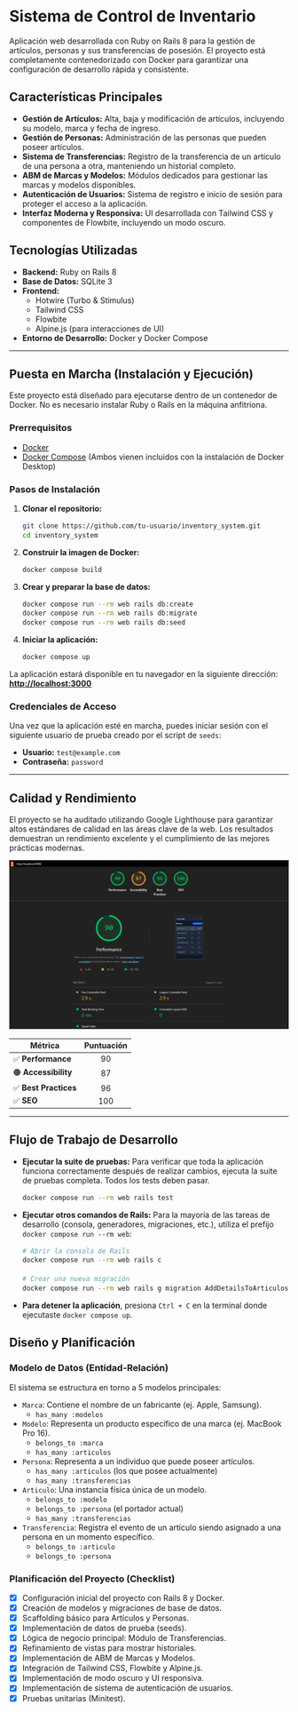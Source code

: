 # Sistema de Control de Inventario

Aplicación web desarrollada con Ruby on Rails 8 para la gestión de artículos, personas y sus transferencias de posesión. El proyecto está completamente contenedorizado con Docker para garantizar una configuración de desarrollo rápida y consistente.

## Características Principales

- **Gestión de Artículos:** Alta, baja y modificación de artículos, incluyendo su modelo, marca y fecha de ingreso.
- **Gestión de Personas:** Administración de las personas que pueden poseer artículos.
- **Sistema de Transferencias:** Registro de la transferencia de un artículo de una persona a otra, manteniendo un historial completo.
- **ABM de Marcas y Modelos:** Módulos dedicados para gestionar las marcas y modelos disponibles.
- **Autenticación de Usuarios:** Sistema de registro e inicio de sesión para proteger el acceso a la aplicación.
- **Interfaz Moderna y Responsiva:** UI desarrollada con Tailwind CSS y componentes de Flowbite, incluyendo un modo oscuro.

## Tecnologías Utilizadas

- **Backend:** Ruby on Rails 8
- **Base de Datos:** SQLite 3
- **Frontend:**
  - Hotwire (Turbo & Stimulus)
  - Tailwind CSS
  - Flowbite
  - Alpine.js (para interacciones de UI)
- **Entorno de Desarrollo:** Docker y Docker Compose

---

## Puesta en Marcha (Instalación y Ejecución)

Este proyecto está diseñado para ejecutarse dentro de un contenedor de Docker. No es necesario instalar Ruby o Rails en la máquina anfitriona.

### Prerrequisitos

- [Docker](https://www.docker.com/)
- [Docker Compose](https://docs.docker.com/compose/)
  (Ambos vienen incluidos con la instalación de Docker Desktop)

### Pasos de Instalación

1.  **Clonar el repositorio:**
    ```bash
    git clone https://github.com/tu-usuario/inventory_system.git
    cd inventory_system
    ```

2.  **Construir la imagen de Docker:**
    ```bash
    docker compose build
    ```

3.  **Crear y preparar la base de datos:**
    ```bash
    docker compose run --rm web rails db:create
    docker compose run --rm web rails db:migrate
    docker compose run --rm web rails db:seed
    ```

4.  **Iniciar la aplicación:**
    ```bash
    docker compose up
    ```

La aplicación estará disponible en tu navegador en la siguiente dirección: **[http://localhost:3000](http://localhost:3000)**

### Credenciales de Acceso

Una vez que la aplicación esté en marcha, puedes iniciar sesión con el siguiente usuario de prueba creado por el script de `seeds`:

-   **Usuario:** `test@example.com`
-   **Contraseña:** `password`

---

## Calidad y Rendimiento

El proyecto se ha auditado utilizando Google Lighthouse para garantizar altos estándares de calidad en las áreas clave de la web. Los resultados demuestran un rendimiento excelente y el cumplimiento de las mejores prácticas modernas.

![Resultados de Lighthouse para Inventory System](.github/assets/lighthouse.png)

| Métrica          | Puntuación |
| ---------------- | :--------: |
| ✅ **Performance** |     90     |
| 🟠 **Accessibility** |     87     |
| ✅ **Best Practices**|     96     |
| ✅ **SEO**         |    100     |

---

## Flujo de Trabajo de Desarrollo

-   **Ejecutar la suite de pruebas:**
    Para verificar que toda la aplicación funciona correctamente después de realizar cambios, ejecuta la suite de pruebas completa. Todos los tests deben pasar.
    ```bash
    docker compose run --rm web rails test
    ```

-   **Ejecutar otros comandos de Rails:**
    Para la mayoría de las tareas de desarrollo (consola, generadores, migraciones, etc.), utiliza el prefijo `docker compose run --rm web`:
    ```bash
    # Abrir la consola de Rails
    docker compose run --rm web rails c

    # Crear una nueva migración
    docker compose run --rm web rails g migration AddDetailsToArticulos
    ```

-   **Para detener la aplicación**, presiona `Ctrl + C` en la terminal donde ejecutaste `docker compose up`.

## Diseño y Planificación

### Modelo de Datos (Entidad-Relación)

El sistema se estructura en torno a 5 modelos principales:

-   `Marca`: Contiene el nombre de un fabricante (ej. Apple, Samsung).
    -   `has_many :modelos`
-   `Modelo`: Representa un producto específico de una marca (ej. MacBook Pro 16).
    -   `belongs_to :marca`
    -   `has_many :articulos`
-   `Persona`: Representa a un individuo que puede poseer artículos.
    -   `has_many :articulos` (los que posee actualmente)
    -   `has_many :transferencias`
-   `Articulo`: Una instancia física única de un modelo.
    -   `belongs_to :modelo`
    -   `belongs_to :persona` (el portador actual)
    -   `has_many :transferencias`
-   `Transferencia`: Registra el evento de un artículo siendo asignado a una persona en un momento específico.
    -   `belongs_to :articulo`
    -   `belongs_to :persona`

### Planificación del Proyecto (Checklist)

- [x] Configuración inicial del proyecto con Rails 8 y Docker.
- [x] Creación de modelos y migraciones de base de datos.
- [x] Scaffolding básico para Artículos y Personas.
- [x] Implementación de datos de prueba (seeds).
- [x] Lógica de negocio principal: Módulo de Transferencias.
- [x] Refinamiento de vistas para mostrar historiales.
- [x] Implementación de ABM de Marcas y Modelos.
- [x] Integración de Tailwind CSS, Flowbite y Alpine.js.
- [x] Implementación de modo oscuro y UI responsiva.
- [x] Implementación de sistema de autenticación de usuarios.
- [x] Pruebas unitarias (Minitest).